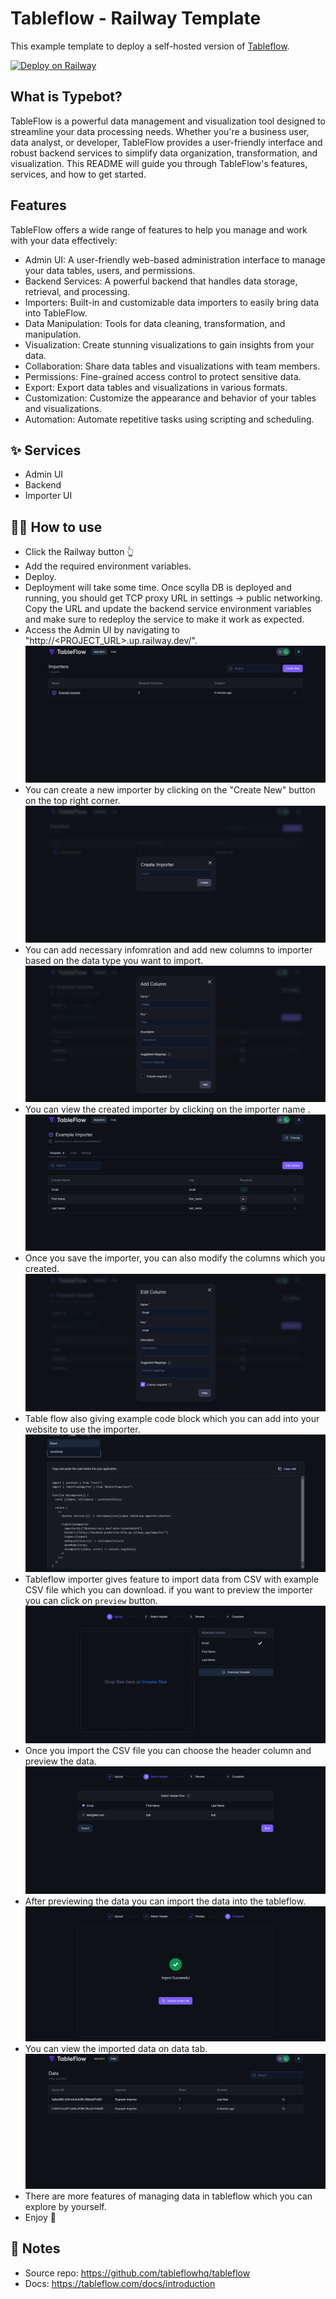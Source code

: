 # Tableflow - Railway Template

This example template to deploy a self-hosted version of [Tableflow](https://tableflow.com/). 

[![Deploy on Railway](https://railway.app/button.svg)](https://railway.app/template/Zj8toL?referralCode=HT4TtK)

## What is Typebot?
TableFlow is a powerful data management and visualization tool designed to streamline your data processing needs. Whether you're a business user, data analyst, or developer, TableFlow provides a user-friendly interface and robust backend services to simplify data organization, transformation, and visualization. This README will guide you through TableFlow's features, services, and how to get started.

## Features
TableFlow offers a wide range of features to help you manage and work with your data effectively:

- Admin UI: A user-friendly web-based administration interface to manage your data tables, users, and permissions.
- Backend Services: A powerful backend that handles data storage, retrieval, and processing.
- Importers: Built-in and customizable data importers to easily bring data into TableFlow.
- Data Manipulation: Tools for data cleaning, transformation, and manipulation.
- Visualization: Create stunning visualizations to gain insights from your data.
- Collaboration: Share data tables and visualizations with team members.
- Permissions: Fine-grained access control to protect sensitive data.
- Export: Export data tables and visualizations in various formats.
- Customization: Customize the appearance and behavior of your tables and visualizations.
- Automation: Automate repetitive tasks using scripting and scheduling.

## ✨ Services

- Admin UI
- Backend
- Importer UI

## 💁‍♀️ How to use

- Click the Railway button 👆
- Add the required environment variables. 
- Deploy.
- Deployment will take some time. Once scylla DB is deployed and running, you should get TCP proxy URL in settings -> public networking. Copy the URL and update the backend service environment variables and make sure to redeploy the service to make it work as expected.
- Access the Admin UI by navigating to "http://\<PROJECT_URL\>.up.railway.dev/". 
![Dashboard](img/admin-dashboard.png)
- You can create a new importer by clicking on the "Create New" button on the top right corner.
![importer](img/new_importer.png)
- You can add necessary infomration and add new columns to importer based on the data type you want to import.
![column](img/Add_column.png)
- You can view the created importer by clicking on the importer name .
![view](img/example_importer.png)
- Once you save the importer, you can also modify the columns which you created.
![edit](img/edit_column.png)
- Table flow also giving example code block which you can add into your website to use the importer.
![code](img/code_block.png)
- Tableflow importer gives feature to import data from CSV with example CSV file which you can download. if you want to preview the importer you can click on `preview` button.
![preview](img/importer-ui.png)
- Once you import the CSV file you can choose the header column and preview the data.
![importer-header](img/importer-header.png)
- After previewing the data you can import the data into the tableflow.
![complete](img/impoter-complete.png)
- You can view the imported data on data tab.
![data](img/data.png)
- There are more features of managing data in tableflow which you can explore by yourself.
- Enjoy 🎉
## 📝 Notes

- Source repo: https://github.com/tableflowhq/tableflow
- Docs: https://tableflow.com/docs/introduction